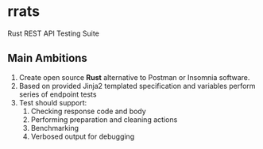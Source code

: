 # rrats
Rust REST API Testing Suite

## Main Ambitions

1. Create open source **Rust** alternative to Postman or Insomnia software.
2. Based on provided Jinja2 templated specification and variables perform series of endpoint tests
3. Test should support:
    1. Checking response code and body
    2. Performing preparation and cleaning actions
    3. Benchmarking
    4. Verbosed output for debugging
